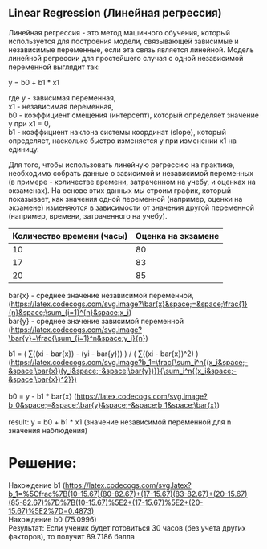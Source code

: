 ## Linear Regression (Линейная регрессия)

Линейная регрессия - это метод машинного обучения, который используется для построения модели, связывающей зависимые и независимые переменные, если эта связь является линейной. Модель линейной регрессии для простейшего случая с одной независимой переменной выглядит так:

y = b0 + b1 * x1

где y - зависимая переменная, <br> 
x1 - независимая переменная, <br> 
b0 - коэффициент смещения (интерсепт), который определяет значение y при x1 = 0, <br> 
b1 - коэффициент наклона системы координат (slope), который определяет, насколько быстро изменяется y при изменении x1 на единицу.

Для того, чтобы использовать линейную регрессию на практике, необходимо собрать данные о зависимой и независимой переменных (в примере - количестве времени, затраченном на учебу, и оценках на экзаменах). На основе этих данных мы строим график, который показывает, как значения одной переменной (например, оценки на экзамене) изменяются в зависимости от значения другой переменной (например, времени, затраченного на учебу).

| Количество времени (часы) | Оценка на экзамене |
|---------------------------|---------------------|
| 10                        | 80                  |
| 17                        | 83                  |
| 20                        | 85                  |

bar{x} - среднее значение независимой переменной, (https://latex.codecogs.com/svg.image?\bar{x}&space;=&space;\frac{1}{n}&space;\sum_{i=1}^{n}&space;x_i)<br>
bar{y} - среднее значение зависимой переменной (https://latex.codecogs.com/svg.image?\bar{y}=\frac{\sum_{i=1}^n&space;y_i}{n})

b1 = ( ∑((xi - bar{x}) - (yi - bar{y})) ) / ( ∑((xi - bar{x})^2) ) (https://latex.codecogs.com/svg.image?b_1=\frac{\sum_i^n{(x_i&space;-&space;\bar{x})(y_i&space;-&space;\bar{y})}}{\sum_i^n{(x_i&space;-&space;\bar{x})^2}})<br><br>
b0 = y - b1 * bar{x} (https://latex.codecogs.com/svg.image?b_0&space;=&space;\bar{y}&space;-&space;b_1&space;\bar{x}) <br> <br>
result: y = b0 + b1 * x1 (значение независимой переменной для n значения наблюдения) <br>


# Решение: <br>
Нахождение b1 (https://latex.codecogs.com/svg.latex?b_1=%5Cfrac%7B(10-15.67)(80-82.67)+(17-15.67)(83-82.67)+(20-15.67)(85-82.67)%7D%7B(10-15.67)%5E2+(17-15.67)%5E2+(20-15.67)%5E2%7D=0.4873) <br>
Нахождение b0 (75.0996) <br>
Результат: Если ученик будет готовиться 30 часов (без учета других факторов), то получит 89.7186 балла
